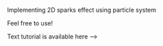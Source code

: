 Implementing 2D sparks effect using particle system 

Feel free to use!

Text tutorial is available here --> 